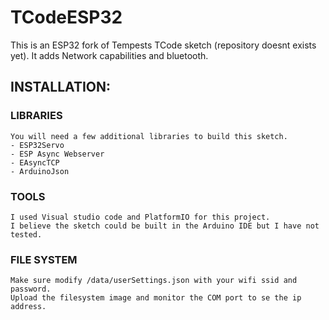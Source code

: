 # TCodeESP32
This is an ESP32 fork of Tempests TCode sketch (repository doesnt exists yet). It adds Network capabilities and bluetooth.

## INSTALLATION:

  ### LIBRARIES 
    You will need a few additional libraries to build this sketch.
    - ESP32Servo
    - ESP Async Webserver
    - EAsyncTCP
    - ArduinoJson
    
  ### TOOLS
    I used Visual studio code and PlatformIO for this project.
    I believe the sketch could be built in the Arduino IDE but I have not tested.
    
  ### FILE SYSTEM
    Make sure modify /data/userSettings.json with your wifi ssid and password.
    Upload the filesystem image and monitor the COM port to se the ip address.
